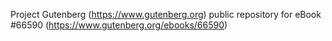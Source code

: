 Project Gutenberg (https://www.gutenberg.org) public repository for
eBook #66590 (https://www.gutenberg.org/ebooks/66590)
